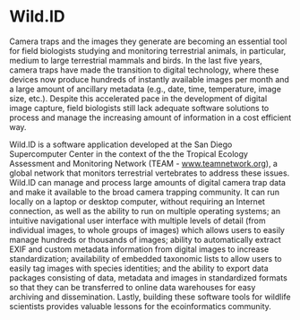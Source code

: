 # Wild.ID
Camera traps and the images they generate are becoming an essential tool for field biologists studying and monitoring terrestrial animals, in particular, medium to large terrestrial mammals and birds. In the last five years, camera traps have made the transition to digital technology, where these devices now produce hundreds of instantly available images per month and a large amount of ancillary metadata (e.g., date, time, temperature, image size, etc.). Despite this accelerated pace in the development of digital image capture, field biologists still lack adequate software solutions to process and manage the increasing amount of information in a cost efficient way. 

Wild.ID is a software application developed at the San Diego Supercomputer Center in the context of the the Tropical Ecology Assessment and Monitoring Network (TEAM - www.teamnetwork.org), a global network that monitors terrestrial vertebrates to address these issues. Wild.ID can manage and process large amounts of digital camera trap data and make it available to the broad camera trapping community. It can run locally on a laptop or desktop computer, without requiring an Internet connection, as well as the ability to run on multiple operating systems; an intuitive navigational user interface with multiple levels of detail (from individual images, to whole groups of images) which allows users to easily manage hundreds or thousands of images; ability to automatically extract EXIF and custom metadata information from digital images to increase standardization; availability of embedded taxonomic lists to allow users to easily tag images with species identities; and the ability to export data packages consisting of data, metadata and images in standardized formats so that they can be transferred to online data warehouses for easy archiving and dissemination. Lastly, building these software tools for wildlife scientists provides valuable lessons for the ecoinformatics community.
